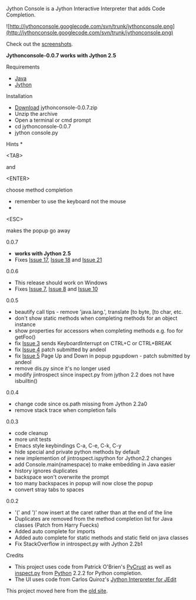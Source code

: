 Jython Console is a Jython Interactive Interpreter that adds Code Completion.

![http://jythonconsole.googlecode.com/svn/trunk/jythonconsole.png](http://jythonconsole.googlecode.com/svn/trunk/jythonconsole.png)

Check out the [screenshots](http://don.freeshell.org/jython/screenshots.html).

**Jythonconsole-0.0.7 works with Jython 2.5**

Requirements
  * [Java](http://java.sun.com)
  * [Jython](http://www.jython.org)

Installation
  * [Download](http://jythonconsole.googlecode.com/files/jythonconsole-0.0.7.zip) jythonconsole-0.0.7.zip
  * Unzip the archive
  * Open a terminal or cmd prompt
  * cd jythonconsole-0.0.7
  * jython console.py

Hints
  * 

&lt;TAB&gt;

 and 

&lt;ENTER&gt;

 choose method completion
  * remember to use the keyboard not the mouse
  * 

&lt;ESC&gt;

 makes the popup go away

0.0.7
  * **works with Jython 2.5**
  * Fixes [Issue 17](https://code.google.com/p/jythonconsole/issues/detail?id=17), [Issue 18](https://code.google.com/p/jythonconsole/issues/detail?id=18) and [Issue 21](https://code.google.com/p/jythonconsole/issues/detail?id=21)

0.0.6
  * This release should work on Windows
  * Fixes [Issue 7](https://code.google.com/p/jythonconsole/issues/detail?id=7), [Issue 8](https://code.google.com/p/jythonconsole/issues/detail?id=8) and [Issue 10](https://code.google.com/p/jythonconsole/issues/detail?id=10)

0.0.5
  * beautify call tips - remove 'java.lang.', translate [to byte[](B.md), [to char[](C.md), etc.
  * don't show static methods when completing methods for an object instance
  * show properties for accessors when completing methods e.g. foo for getFoo()
  * fix [Issue 3](https://code.google.com/p/jythonconsole/issues/detail?id=3) sends KeyboardInterrupt on CTRL+C or CTRL+BREAK
  * fix [Issue 4](https://code.google.com/p/jythonconsole/issues/detail?id=4) patch submitted by andeol
  * fix [Issue 5](https://code.google.com/p/jythonconsole/issues/detail?id=5) Page Up and Down in popup pgupdown - patch submitted by andeol
  * remove dis.py since it's no longer used
  * modify jintrospect since inspect.py from jython 2.2 does not have isbuiltin()

0.0.4
  * change code since os.path missing from Jython 2.2a0
  * remove stack trace when completion fails

0.0.3
  * code cleanup
  * more unit tests
  * Emacs style keybindings C-a, C-e, C-k, C-y
  * hide special and private python methods by default
  * new implemention of jintrospect.ispython for Jython2.2 changes
  * add Console.main(namespace) to make embedding in Java easier
  * history ignores duplicates
  * backspace won't overwrite the prompt
  * too many backspaces in popup will now close the popup
  * convert stray tabs to spaces

0.0.2
  * '(' and ')' now insert at the caret rather than at the end of the line
  * Duplicates are removed from the method completion list for Java classes (Patch from Harry Fuecks)
  * Added auto complete for imports
  * Added auto complete for static methods and static field on java classes
  * Fix StackOverflow in introspect.py with Jython 2.2b1

Credits
  * This project uses code from Patrick O'Brien's [PyCrust](http://sourceforge.net/projects/pycrust/) as well as [inspect.py](http://www.python.org/doc/current/lib/module-inspect.html) from [Python](http://www.python.org) 2.2.2 for Python completion.
  * The UI uses code from Carlos Quiroz's [Jython Interpreter for JEdit](http://www.jedit.org)

This project moved here from the [old site](http://don.freeshell.org/jython/).

